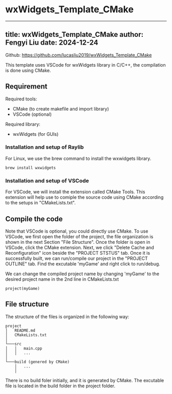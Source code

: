 # wxWidgets_Template_CMake
---
title: wxWidgets_Template_CMake
author: Fengyi Liu
date: 2024-12-24
---
Github: https://github.com/lucasliu2019/wxWidgets_Template_CMake

This template uses VSCode for wxWidgets library in C/C++, the compilation is done using CMake.


## Requirement
Required tools:
- CMake (to create makefile and import library)
- VSCode (optional)

Required library:
- wxWidgets (for GUIs)

### Installation and setup of Raylib
For Linux, we use the brew command to install the wxwidgets library. 
```
brew install wxwidgets 
```


### Installation and setup of VSCode
For VSCode, we will install the extension called CMake Tools. This extension will help use to comiple the source code using CMake according to the setups in "CMakeLists.txt".


## Compile the code
Note that VSCode is optional, you could directly use CMake. To use VSCode, we first open the folder of the project, the file organization is shown in the next Section "File Structure". Once the folder is open in VSCode, click the CMake extension. Next, we click "Delete Cache and Reconfiguration" icon beside the "PROJECT STSTUS" tab. Once it is successfully built, we can run/compile our project in the "PROJECT OUTLINE" tab. Find the excutable 'myGame' and right click to run/debug. 

We can change the compiled project name by changing 'myGame' to the desired project name in the 2nd line in CMakeLists.txt
```
project(myGame)
```

## File structure
The structure of the files is organized in the following way:
```
project
│   README.md
│   CMakeLists.txt    
│
└───src
│   │   main.cpp
│   │   ...
│   
└───build (genered by CMake)
    │   ...
    │
```

There is no build foler initially, and it is generated by CMake. The excutable file is located in the build folder in the project folder.
